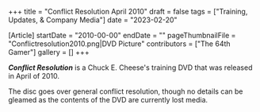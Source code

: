 +++
title = "Conflict Resolution April 2010"
draft = false
tags = ["Training, Updates, & Company Media"]
date = "2023-02-20"

[Article]
startDate = "2010-00-00"
endDate = ""
pageThumbnailFile = "Conflictresolution2010.png|DVD Picture"
contributors = ["The 64th Gamer"]
gallery = []
+++


<b><i>Conflict Resolution</b></i> is a Chuck E. Cheese's training DVD that was released in April of 2010.

The disc goes over general conflict resolution, though no details can be gleamed as the contents of the DVD are currently lost media.